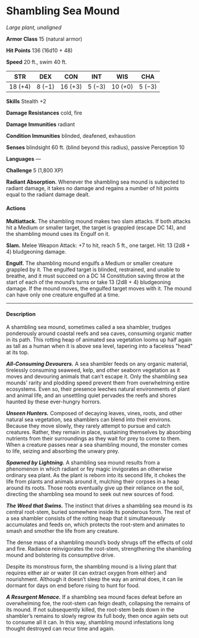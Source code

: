# Shambling Sea Mound
*Large plant, unaligned*

**Armor Class** 15 (natural armor)

**Hit Points** 136 (16d10 + 48)

**Speed** 20 ft., swim 40 ft.

**STR**|**DEX**|**CON**|**INT**|**WIS**|**CHA**
-------|-------|-------|-------|-------|-------
18 (+4)|8 (−1) |16 (+3)|5 (−3) |10 (+0)| 5 (−3)

**Skills** Stealth +2

**Damage Resistances** cold, fire

**Damage Immunities** radiant

**Condition Immunities** blinded, deafened, exhaustion

**Senses** blindsight 60 ft. (blind beyond this radius), passive Perception 10

**Languages** —

**Challenge** 5 (1,800 XP)

**Radiant Absorption.** Whenever the shambling sea mound is subjected to radiant damage, it takes no damage and regains a number of hit points equal to the radiant damage dealt.

#### Actions

**Multiattack.** The shambling mound makes two slam attacks. If both attacks hit a Medium or smaller target, the target is grappled (escape DC 14), and the shambling mound uses its Engulf on it.

**Slam.** Melee Weapon Attack: +7 to hit, reach 5 ft., one target. Hit: 13 (2d8 + 4) bludgeoning damage.

**Engulf.** The shambling mound engulfs a Medium or smaller creature grappled by it. The engulfed target is blinded, restrained, and unable to breathe, and it must succeed on a DC 14 Constitution saving throw at the start of each of the mound’s turns or take 13 (2d8 + 4) bludgeoning damage. If the mound moves, the engulfed target moves with it. The mound can have only one creature engulfed at a time.

---

#### Description
A shambling sea mound, sometimes called a sea shambler, trudges ponderously around coastal reefs and sea caves, consuming organic matter in its path. This rotting heap of animated sea vegetation looms up half again as tall as a human when it is above sea level, tapering into a faceless "head" at its top.

***All-Consuming Devourers.*** A sea shambler feeds on any organic material, tirelessly consuming seaweed, kelp, and other seaborn vegetation as it moves and devouring animals that can’t escape it. Only the shambling sea mounds’ rarity and plodding speed prevent them from overwhelming entire ecosystems. Even so, their presence leeches natural environments of plant and animal life, and an unsettling quiet pervades the reefs and shores haunted by these ever-hungry horrors.

***Unseen Hunters.*** Composed of decaying leaves, vines, roots, and other natural sea vegetation, sea shamblers can blend into their environs. Because they move slowly, they rarely attempt to pursue and catch creatures. Rather, they remain in place, sustaining themselves by absorbing nutrients from their surroundings as they wait for prey to come to them. When a creature passes near a sea shambling mound, the monster comes to life, seizing and absorbing the unwary prey.

***Spawned by Lightning.*** A shambling sea mound results from a phenomenon in which radiant or fey magic invigorates an otherwise ordinary sea plant. As the plant is reborn into its second life, it chokes the life from plants and animals around it, mulching their corpses in a heap around its roots. Those roots eventually give up their reliance on the soil, directing the shambling sea mound to seek out new sources of food.

***The Weed that Swims.*** The instinct that drives a shambling sea mound is its central root-stem, buried somewhere inside its ponderous form. The rest of a sea shambler consists of the rotting heap that it simultaneously accumulates and feeds on, which protects the root-stem and animates to smash and smother the life from any creature.

The dense mass of a shambling mound’s body shrugs off the effects of cold and fire. Radiance reinvigorates the root-stem, strengthening the shambling mound and bolstering its consumptive drive.

Despite its monstrous form, the shambling mound is a living plant that requires either air or water (it can extract oxygen from either) and nourishment. Although it doesn’t sleep the way an animal does, it can lie dormant for days on end before rising to hunt for food.

***A Resurgent Menace.*** If a shambling sea mound faces defeat before an overwhelming foe, the root-stem can feign death, collapsing the remains of its mound. If not subsequently killed, the root-stem beds down in the shambler’s remains to slowly regrow its full body, then once again sets out to consume all it can. In this way, shambling mound infestations long thought destroyed can recur time and again.